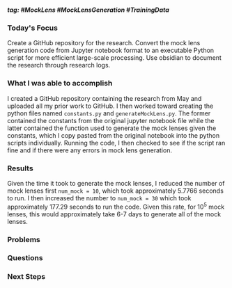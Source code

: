 ##### tag: #MockLens #MockLensGeneration #TrainingData
### Today's Focus

Create a GitHub repository for the research. Convert the mock lens generation code from Jupyter notebook format to an executable Python script for more efficient large-scale processing. Use obsidian to document the research through research logs. 

### What I was able to accomplish

I created a GitHub repository containing the research from May and uploaded all my prior work to GitHub. I then worked toward creating the python files named ```constants.py``` and ```generateMockLens.py```. The former contained the constants from the original jupyter notebook file while the latter contained the function used to generate the mock lenses given the constants, which I copy pasted from the original notebook into the python scripts individually. Running the code, I then checked to see if the script ran fine and if there were any errors in mock lens generation.  

### Results

Given the time it took to generate the mock lenses, I reduced the number of mock lenses first ```num_mock = 10```, which took approximately 5.7766 seconds to run. I then increased the number to ```num_mock = 30``` which took approximately $177.29$ seconds to run the code. Given this rate, for $10^5$ mock lenses, this would approximately take 6-7 days to generate all of the mock lenses. 


### Problems

### Questions

### Next Steps